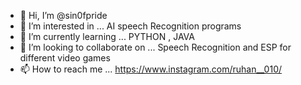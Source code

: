 - 👋 Hi, I’m @sin0fpride
- 👀 I’m interested in ... AI speech Recognition programs
- 🌱 I’m currently learning ... PYTHON , JAVA
- 💞️ I’m looking to collaborate on ... Speech Recognition and ESP for different video games
- 📫 How to reach me ... https://www.instagram.com/ruhan__010/

<!---
sin0fpride/sin0fpride is a ✨ special ✨ repository because its `README.md` (this file) appears on your GitHub profile.
You can click the Preview link to take a look at your changes.
--->
<!-- is this how you use comments -->
